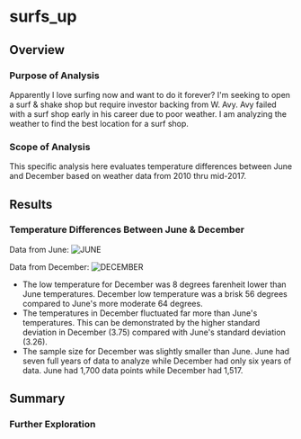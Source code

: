# surfs_up

## Overview

### Purpose of Analysis
Apparently I love surfing now and want to do it forever? I'm seeking to open a surf & shake shop but require investor backing from W. Avy. Avy failed with a surf shop early in his career due to poor weather. I am analyzing the weather to find the best location for a surf shop. 

### Scope of Analysis
This specific analysis here evaluates temperature differences between June and December based on weather data from 2010 thru mid-2017.

## Results

### Temperature Differences Between June & December
Data from June:
![JUNE](https://user-images.githubusercontent.com/24308495/142962683-4d510376-6b22-4894-a1ba-f9770d7bcf3a.PNG)

Data from December:
![DECEMBER](https://user-images.githubusercontent.com/24308495/142962721-1316caa4-3a6f-444c-89e4-a1d671b1ac22.PNG)

* The low temperature for December was 8 degrees farenheit lower than June temperatures. December low temperature was a brisk 56 degrees compared to June's more moderate 64 degrees.
* The temperatures in December fluctuated far more than June's temperatures. This can be demonstrated by the higher standard deviation in December (3.75) compared with June's standard deviation (3.26). 
* The sample size for December was slightly smaller than June. June had seven full years of data to analyze while December had only six years of data. June had 1,700 data points while December had 1,517.

## Summary

### Further Exploration
